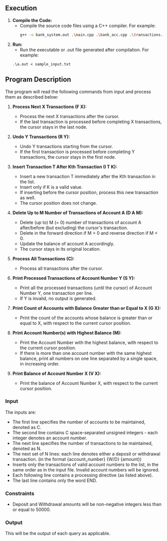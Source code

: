 ## Execution

1. **Compile the Code:**
   - Compile the source code files using a C++ compiler. For example:
     ```bash
     g++ -o bank_system.out .\main.cpp .\bank_acc.cpp .\transactions.cpp
     ```
2. **Run:**
    - Run the executable or .out file generated after compilation. For example:
    ```
    .\a.out < sample_input.txt
    ```

## Program Description

The program will read the following commands from input and process them as described below:

1. **Process Next X Transactions (F X):**
   - Process the next X transactions after the cursor.
   - If the last transaction is processed before completing X transactions, the cursor stays in the last node.

2. **Undo Y Transactions (R Y):**
   - Undo Y transactions starting from the cursor.
   - If the first transaction is processed before completing Y transactions, the cursor stays in the first node.

3. **Insert Transaction T After Kth Transaction (I T K):**
   - Insert a new transaction T immediately after the Kth transaction in the list.
   - Insert only if K is a valid value.
   - If inserting before the cursor position, process this new transaction as well.
   - The cursor position does not change.

4. **Delete Up to M Number of Transactions of Account A (D A M):**
   - Delete (up to) M (= 0) number of transactions of account A after/before (but excluding) the cursor's transaction.
   - Delete in the forward direction if M > 0 and reverse direction if M < 0.
   - Update the balance of account A accordingly.
   - The cursor stays in its original location.

5. **Process All Transactions (C):**
   - Process all transactions after the cursor.

6. **Print Processed Transactions of Account Number Y (S Y):**
   - Print all the processed transactions (until the cursor) of Account Number Y, one transaction per line.
   - If Y is invalid, no output is generated.

7. **Print Count of Accounts with Balance Greater than or Equal to X (G X):**
   - Print the count of the accounts whose balance is greater than or equal to X, with respect to the current cursor position.

8. **Print Account Number(s) with Highest Balance (M):**
   - Print the Account Number with the highest balance, with respect to the current cursor position.
   - If there is more than one account number with the same highest balance, print all numbers on one line separated by a single space, in increasing order.

9. **Print Balance of Account Number X (V X):**
   - Print the balance of Account Number X, with respect to the current cursor position.

### Input
The inputs are:
- The first line specifies the number of accounts to be maintained, denoted as C.
- The second line contains C space-separated unsigned integers - each integer denotes an account number.
- The next line specifies the number of transactions to be maintained, denoted as N.
- The next set of N lines: each line denotes either a deposit or withdrawal transaction. (in the format {account_number} {W/D} {amount})
- Inserts only the transactions of valid account numbers to the list, in the same order as in the input file. Invalid account numbers will be ignored.
- Each following line contains a processing directive (as listed above).
- The last line contains only the word END.

### Constraints
- Deposit and Withdrawal amounts will be non-negative integers less than or equal to 50000.

### Output
This will be the output of each query as applicable.
